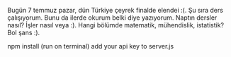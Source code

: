 Bugün 7 temmuz pazar, dün Türkiye çeyrek finalde elendei :(. Şu sıra ders çalışıyorum. Bunu da ilerde okurum belki diye yazıyorum. Naptın dersler nasıl? İşler nasıl veya :). 
Hangi bölümde matematik, mühendislik, istatistik? Bol şans :).


npm install (run on terminal)
add your api key to server.js
